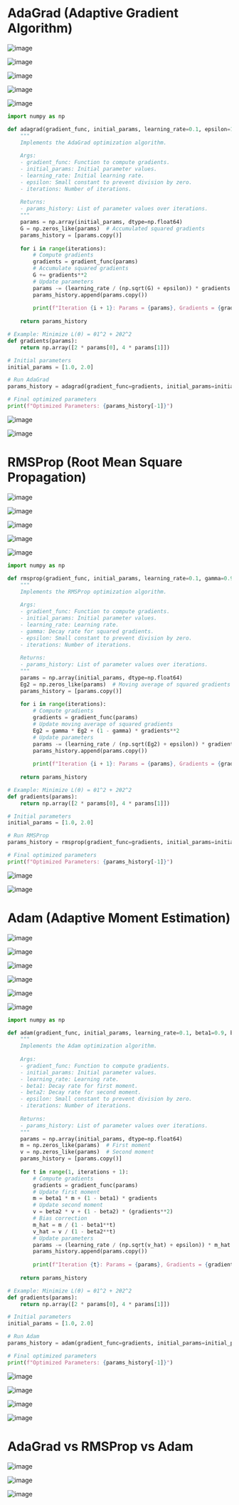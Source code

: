 # AdaGrad (Adaptive Gradient Algorithm)

![image](https://github.com/user-attachments/assets/f98a9f75-6a82-43b5-8265-4b6292dacf3b)

![image](https://github.com/user-attachments/assets/5c6f1f04-5f26-4229-8053-dd2cb0872777)

![image](https://github.com/user-attachments/assets/cf68baa7-4805-4092-b260-b1cbb8a10714)

![image](https://github.com/user-attachments/assets/976d95a3-4de5-497a-a33c-65d35dea4246)

![image](https://github.com/user-attachments/assets/ba34a002-7a44-4769-b080-0b93b2c15e8c)

```python
import numpy as np

def adagrad(gradient_func, initial_params, learning_rate=0.1, epsilon=1e-8, iterations=10):
    """
    Implements the AdaGrad optimization algorithm.
    
    Args:
    - gradient_func: Function to compute gradients.
    - initial_params: Initial parameter values.
    - learning_rate: Initial learning rate.
    - epsilon: Small constant to prevent division by zero.
    - iterations: Number of iterations.
    
    Returns:
    - params_history: List of parameter values over iterations.
    """
    params = np.array(initial_params, dtype=np.float64)
    G = np.zeros_like(params)  # Accumulated squared gradients
    params_history = [params.copy()]
    
    for i in range(iterations):
        # Compute gradients
        gradients = gradient_func(params)
        # Accumulate squared gradients
        G += gradients**2
        # Update parameters
        params -= (learning_rate / (np.sqrt(G) + epsilon)) * gradients
        params_history.append(params.copy())
        
        print(f"Iteration {i + 1}: Params = {params}, Gradients = {gradients}, G = {G}")
    
    return params_history

# Example: Minimize L(θ) = θ1^2 + 2θ2^2
def gradients(params):
    return np.array([2 * params[0], 4 * params[1]])

# Initial parameters
initial_params = [1.0, 2.0]

# Run AdaGrad
params_history = adagrad(gradient_func=gradients, initial_params=initial_params, iterations=5)

# Final optimized parameters
print(f"Optimized Parameters: {params_history[-1]}")

```

![image](https://github.com/user-attachments/assets/b1591238-52d3-4888-a888-2deba002e8cc)

![image](https://github.com/user-attachments/assets/99f750b2-6e03-4189-8e30-ca6c26df4644)

# RMSProp (Root Mean Square Propagation)

![image](https://github.com/user-attachments/assets/73ea0035-65bd-406a-9218-f5616b63b645)

![image](https://github.com/user-attachments/assets/19467884-db1c-4c1f-9382-eb08663162fd)

![image](https://github.com/user-attachments/assets/e7ea1d20-2005-41eb-94cd-783c9b258a3f)

![image](https://github.com/user-attachments/assets/9f4820ca-1993-4363-91e1-a352bdb2ff8c)

![image](https://github.com/user-attachments/assets/741805a9-5a96-41cd-8b40-47dcfd1c3b50)

```python
import numpy as np

def rmsprop(gradient_func, initial_params, learning_rate=0.1, gamma=0.9, epsilon=1e-8, iterations=10):
    """
    Implements the RMSProp optimization algorithm.
    
    Args:
    - gradient_func: Function to compute gradients.
    - initial_params: Initial parameter values.
    - learning_rate: Learning rate.
    - gamma: Decay rate for squared gradients.
    - epsilon: Small constant to prevent division by zero.
    - iterations: Number of iterations.
    
    Returns:
    - params_history: List of parameter values over iterations.
    """
    params = np.array(initial_params, dtype=np.float64)
    Eg2 = np.zeros_like(params)  # Moving average of squared gradients
    params_history = [params.copy()]
    
    for i in range(iterations):
        # Compute gradients
        gradients = gradient_func(params)
        # Update moving average of squared gradients
        Eg2 = gamma * Eg2 + (1 - gamma) * gradients**2
        # Update parameters
        params -= (learning_rate / (np.sqrt(Eg2) + epsilon)) * gradients
        params_history.append(params.copy())
        
        print(f"Iteration {i + 1}: Params = {params}, Gradients = {gradients}, Eg2 = {Eg2}")
    
    return params_history

# Example: Minimize L(θ) = θ1^2 + 2θ2^2
def gradients(params):
    return np.array([2 * params[0], 4 * params[1]])

# Initial parameters
initial_params = [1.0, 2.0]

# Run RMSProp
params_history = rmsprop(gradient_func=gradients, initial_params=initial_params, iterations=5)

# Final optimized parameters
print(f"Optimized Parameters: {params_history[-1]}")

```
![image](https://github.com/user-attachments/assets/b86ea6e5-8d30-4a85-a777-0a2599179ad7)

![image](https://github.com/user-attachments/assets/91033acd-6f78-44dd-8097-cbd80c9cd9f6)

# Adam (Adaptive Moment Estimation)

![image](https://github.com/user-attachments/assets/e87ab760-d4fe-4b89-85aa-f8e2d566e37a)

![image](https://github.com/user-attachments/assets/ec41ae65-1c1b-4555-a996-e13929ef8256)

![image](https://github.com/user-attachments/assets/85544829-135c-474f-b14f-1fb5d6bed172)

![image](https://github.com/user-attachments/assets/2e0c58d9-83d1-4739-8852-69010661d63a)

![image](https://github.com/user-attachments/assets/50bda2bd-8770-4d21-a19d-b7ace4596348)

![image](https://github.com/user-attachments/assets/5a9456b5-17c7-4a6a-8622-d4beac81ca9b)

```python
import numpy as np

def adam(gradient_func, initial_params, learning_rate=0.1, beta1=0.9, beta2=0.999, epsilon=1e-8, iterations=10):
    """
    Implements the Adam optimization algorithm.
    
    Args:
    - gradient_func: Function to compute gradients.
    - initial_params: Initial parameter values.
    - learning_rate: Learning rate.
    - beta1: Decay rate for first moment.
    - beta2: Decay rate for second moment.
    - epsilon: Small constant to prevent division by zero.
    - iterations: Number of iterations.
    
    Returns:
    - params_history: List of parameter values over iterations.
    """
    params = np.array(initial_params, dtype=np.float64)
    m = np.zeros_like(params)  # First moment
    v = np.zeros_like(params)  # Second moment
    params_history = [params.copy()]
    
    for t in range(1, iterations + 1):
        # Compute gradients
        gradients = gradient_func(params)
        # Update first moment
        m = beta1 * m + (1 - beta1) * gradients
        # Update second moment
        v = beta2 * v + (1 - beta2) * (gradients**2)
        # Bias correction
        m_hat = m / (1 - beta1**t)
        v_hat = v / (1 - beta2**t)
        # Update parameters
        params -= (learning_rate / (np.sqrt(v_hat) + epsilon)) * m_hat
        params_history.append(params.copy())
        
        print(f"Iteration {t}: Params = {params}, Gradients = {gradients}, m = {m}, v = {v}")
    
    return params_history

# Example: Minimize L(θ) = θ1^2 + 2θ2^2
def gradients(params):
    return np.array([2 * params[0], 4 * params[1]])

# Initial parameters
initial_params = [1.0, 2.0]

# Run Adam
params_history = adam(gradient_func=gradients, initial_params=initial_params, iterations=5)

# Final optimized parameters
print(f"Optimized Parameters: {params_history[-1]}")
```

![image](https://github.com/user-attachments/assets/3dcfe6d8-2736-45f9-acb2-6d5c3f14728d)

![image](https://github.com/user-attachments/assets/1b0c0ffe-2bbc-4f13-afa6-c0898904a6d1)

![image](https://github.com/user-attachments/assets/adb4d76a-12b0-4525-a270-a950ee18f8f4)

![image](https://github.com/user-attachments/assets/58d05a2c-9f23-422f-8b03-7bee63ad78f6)

# AdaGrad vs RMSProp vs Adam

![image](https://github.com/user-attachments/assets/c3a9abfe-cccc-4115-b7dd-746fee280bba)

![image](https://github.com/user-attachments/assets/6bb3d41f-b21e-4979-a54c-2740b92f105d)

![image](https://github.com/user-attachments/assets/2bef910d-7de9-4d1c-9242-1bdb870dba8e)






